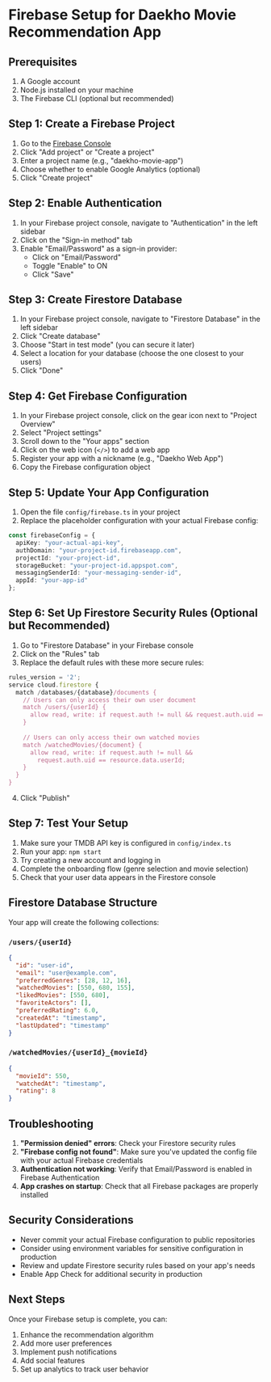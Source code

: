 # Firebase Setup for Daekho Movie Recommendation App

## Prerequisites
1. A Google account
2. Node.js installed on your machine
3. The Firebase CLI (optional but recommended)

## Step 1: Create a Firebase Project

1. Go to the [Firebase Console](https://console.firebase.google.com/)
2. Click "Add project" or "Create a project"
3. Enter a project name (e.g., "daekho-movie-app")
4. Choose whether to enable Google Analytics (optional)
5. Click "Create project"

## Step 2: Enable Authentication

1. In your Firebase project console, navigate to "Authentication" in the left sidebar
2. Click on the "Sign-in method" tab
3. Enable "Email/Password" as a sign-in provider:
   - Click on "Email/Password"
   - Toggle "Enable" to ON
   - Click "Save"

## Step 3: Create Firestore Database

1. In your Firebase project console, navigate to "Firestore Database" in the left sidebar
2. Click "Create database"
3. Choose "Start in test mode" (you can secure it later)
4. Select a location for your database (choose the one closest to your users)
5. Click "Done"

## Step 4: Get Firebase Configuration

1. In your Firebase project console, click on the gear icon next to "Project Overview"
2. Select "Project settings"
3. Scroll down to the "Your apps" section
4. Click on the web icon (`</>`) to add a web app
5. Register your app with a nickname (e.g., "Daekho Web App")
6. Copy the Firebase configuration object

## Step 5: Update Your App Configuration

1. Open the file `config/firebase.ts` in your project
2. Replace the placeholder configuration with your actual Firebase config:

```typescript
const firebaseConfig = {
  apiKey: "your-actual-api-key",
  authDomain: "your-project-id.firebaseapp.com",
  projectId: "your-project-id",
  storageBucket: "your-project-id.appspot.com",
  messagingSenderId: "your-messaging-sender-id",
  appId: "your-app-id"
};
```

## Step 6: Set Up Firestore Security Rules (Optional but Recommended)

1. Go to "Firestore Database" in your Firebase console
2. Click on the "Rules" tab
3. Replace the default rules with these more secure rules:

```javascript
rules_version = '2';
service cloud.firestore {
  match /databases/{database}/documents {
    // Users can only access their own user document
    match /users/{userId} {
      allow read, write: if request.auth != null && request.auth.uid == userId;
    }
    
    // Users can only access their own watched movies
    match /watchedMovies/{document} {
      allow read, write: if request.auth != null && 
        request.auth.uid == resource.data.userId;
    }
  }
}
```

4. Click "Publish"

## Step 7: Test Your Setup

1. Make sure your TMDB API key is configured in `config/index.ts`
2. Run your app: `npm start`
3. Try creating a new account and logging in
4. Complete the onboarding flow (genre selection and movie selection)
5. Check that your user data appears in the Firestore console

## Firestore Database Structure

Your app will create the following collections:

### `/users/{userId}`
```json
{
  "id": "user-id",
  "email": "user@example.com",
  "preferredGenres": [28, 12, 16],
  "watchedMovies": [550, 680, 155],
  "likedMovies": [550, 680],
  "favoriteActors": [],
  "preferredRating": 6.0,
  "createdAt": "timestamp",
  "lastUpdated": "timestamp"
}
```

### `/watchedMovies/{userId}_{movieId}`
```json
{
  "movieId": 550,
  "watchedAt": "timestamp",
  "rating": 8
}
```

## Troubleshooting

1. **"Permission denied" errors**: Check your Firestore security rules
2. **"Firebase config not found"**: Make sure you've updated the config file with your actual Firebase credentials
3. **Authentication not working**: Verify that Email/Password is enabled in Firebase Authentication
4. **App crashes on startup**: Check that all Firebase packages are properly installed

## Security Considerations

- Never commit your actual Firebase configuration to public repositories
- Consider using environment variables for sensitive configuration in production
- Review and update Firestore security rules based on your app's needs
- Enable App Check for additional security in production

## Next Steps

Once your Firebase setup is complete, you can:
1. Enhance the recommendation algorithm
2. Add more user preferences
3. Implement push notifications
4. Add social features
5. Set up analytics to track user behavior
